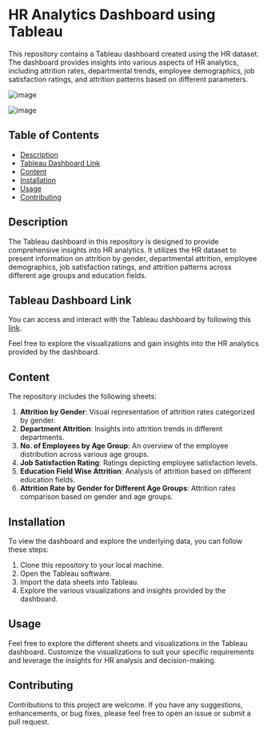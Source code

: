 # HR Analytics Dashboard using Tableau

This repository contains a Tableau dashboard created using the HR dataset. The dashboard provides insights into various aspects of HR analytics, including attrition rates, departmental trends, employee demographics, job satisfaction ratings, and attrition patterns based on different parameters.

![image](https://github.com/santoshraiii/HR-Analytical-Dashboard/assets/128511075/05eaf00d-124d-4aca-b2a0-dd6155aa6edd)

![image](https://github.com/santoshraiii/HR-Analytical-Dashboard/assets/128511075/5d49e68a-c4fe-4571-8c40-d8a176f105ed)



## Table of Contents

- [Description](#description)
- [Tableau Dashboard Link](#tableau-dashboard-link)
- [Content](#content)
- [Installation](#installation)
- [Usage](#usage)
- [Contributing](#contributing)


## Description

The Tableau dashboard in this repository is designed to provide comprehensive insights into HR analytics. It utilizes the HR dataset to present information on attrition by gender, departmental attrition, employee demographics, job satisfaction ratings, and attrition patterns across different age groups and education fields.

## Tableau Dashboard Link

You can access and interact with the Tableau dashboard by following this [link](https://public.tableau.com/views/Book1_16979644206930/HRAnalyticalDashboard?:language=en-US&:display_count=n&:origin=viz_share_link).

Feel free to explore the visualizations and gain insights into the HR analytics provided by the dashboard.

## Content

The repository includes the following sheets:

1. **Attrition by Gender**: Visual representation of attrition rates categorized by gender.
2. **Department Attrition**: Insights into attrition trends in different departments.
3. **No. of Employees by Age Group**: An overview of the employee distribution across various age groups.
4. **Job Satisfaction Rating**: Ratings depicting employee satisfaction levels.
5. **Education Field Wise Attrition**: Analysis of attrition based on different education fields.
6. **Attrition Rate by Gender for Different Age Groups**: Attrition rates comparison based on gender and age groups.

## Installation

To view the dashboard and explore the underlying data, you can follow these steps:

1. Clone this repository to your local machine.
2. Open the Tableau software.
3. Import the data sheets into Tableau.
4. Explore the various visualizations and insights provided by the dashboard.

## Usage

Feel free to explore the different sheets and visualizations in the Tableau dashboard. Customize the visualizations to suit your specific requirements and leverage the insights for HR analysis and decision-making.

## Contributing

Contributions to this project are welcome. If you have any suggestions, enhancements, or bug fixes, please feel free to open an issue or submit a pull request.



